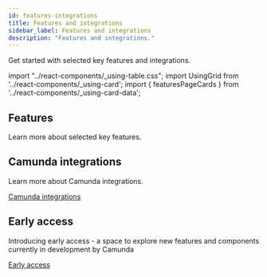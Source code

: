 ```yaml
---
id: features-integrations
title: Features and integrations
sidebar_label: Features and integrations
description: "Features and integrations."
---
```


Get started with selected key features and integrations.

import "../react-components/\_using-table.css";
import UsingGrid from '../react-components/\_using-card';
import { featuresPageCards } from '../react-components/\_using-card-data';

## Features

Learn more about selected key features.

<UsingGrid using={featuresPageCards} />

## Camunda integrations

Learn more about Camunda integrations.

<p><a href="../camunda-integrations/overview/" class="link-arrow">Camunda integrations</a></p>

## Early access

Introducing early access - a space to explore new features and components currently in development by Camunda

<p><a href="../early-access/overview/" class="link-arrow">Early access</a></p>
